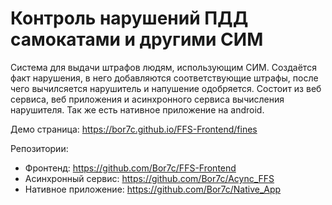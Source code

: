 <h1>Контроль нарушений ПДД самокатами и другими СИМ</h1>

Система для выдачи штрафов людям, использующим СИМ. Создаётся факт нарушения, в него добавляются соответствующие штрафы, после чего вычилсяется нарушитель и напушение одобряется.
Состоит из веб сервиса, веб приложения и асинхронного сервиса вычисления нарушителя. Так же есть нативное приложение на android.

Демо страница: https://bor7c.github.io/FFS-Frontend/fines

Репозитории:
- Фронтенд: https://github.com/Bor7c/FFS-Frontend
- Асинхронный сервис: https://github.com/Bor7c/Acync_FFS
- Нативное приложение: https://github.com/Bor7c/Native_App
